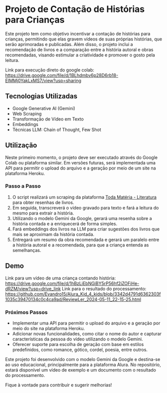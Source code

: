 # Projeto de Contação de Histórias para Crianças

Este projeto tem como objetivo incentivar a contação de histórias para crianças, permitindo que elas gravem vídeos de suas próprias histórias, que serão aprimoradas e publicadas. Além disso, o projeto inclui a recomendação de livros e a comparação entre a história autoral e obras recomendadas, visando estimular a criatividade e promover o gosto pela leitura.

Link para execução direto do google colab: https://drive.google.com/file/d/1BLhdmbv6p28D6rb18-EIMMj0YakLxMS7/view?usp=sharing

## Tecnologias Utilizadas
- Google Generative AI (Gemini)
- Web Scraping
- Transformação de Vídeo em Texto
- Embeddings
- Técnicas LLM: Chain of Thought, Few Shot

## Utilização
Neste primeiro momento, o projeto deve ser executado através do Google Colab ou plataforma similar. Em versões futuras, será implementada uma API para permitir o upload do arquivo e a geração por meio de um site na plataforma Heroku.

### Passo a Passo
1. O script realizará um scraping da plataforma [Toda Matéria - Literatura](https://www.todamateria.com.br/literatura/resumos-de-livros/) para obter resenhas de livros.
2. Em seguida, transcreverá o vídeo gravado para texto e fará a leitura do mesmo para extrair a história.
3. Utilizando o modelo Gemini da Google, gerará uma resenha sobre a história contada e a enriquecerá de forma simples.
4. Fará embeddings dos livros na LLM para criar sugestões dos livros que mais se aproximam da história contada.
5. Entregará um resumo da obra recomendada e gerará um paralelo entre a história autoral e a recomendada, para que a criança entenda as semelhanças.

## Demo
Link para um vídeo de uma criança contando história: https://drive.google.com/file/d/1hBzLiEbNGiBY5rP56hf2jZOFiHe-dRZM/view?usp=drive_link
Link para o resultado do processamento: https://github.com/Evandro15/Alura_Kid_4_kids/blob/3342d4791d6362303f1035c39470134c0c4ca9ad/ReviewLer_2024-05-11_22-15-25.html

### Próximos Passos
- Implementar uma API para permitir o upload do arquivo e a geração por meio do site na plataforma Heroku.
- Adicionar novas funcionalidades, como citar o nome do autor e capturar características da pessoa do vídeo utilizando o modelo Gemini.
- Oferecer suporte para escolha de geração com base em estilos predefinidos, como romance, gótico, cordel, poesia, entre outros.

Este projeto foi desenvolvido com o modelo Gemini da Google e destina-se ao uso educacional, principalmente para a plataforma Alura. No repositório, estará disponível um vídeo de exemplo e um documento com o resultado do processamento.

Fique à vontade para contribuir e sugerir melhorias!
